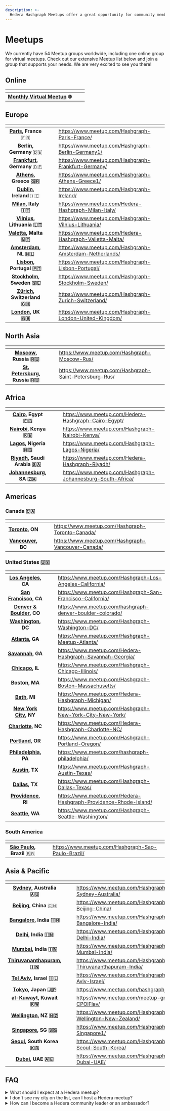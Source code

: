 ```yaml
---
description: >-
  Hedera Hashgraph Meetups offer a great opportunity for community members to learn about how to use Hedera network services, best development practices, and much more.
---
```


# Meetups

We currently have 54 Meetup groups worldwide, including one online group for virtual meetups. Check out our extensive Meetup list below and join a group that supports your needs. We are very excited to see you there!

## Online

<table data-view="cards"><thead><tr><th align="center"></th><th data-hidden></th><th data-hidden></th></tr></thead><tbody><tr><td align="center"><strong></strong><a href="https://www.meetup.com/Hedera-Hashgraph-Virtual-Meetup/"><strong>Monthly Virtual Meetup</strong></a> <strong>🌐</strong></td><td></td><td></td></tr></tbody></table>

## Europe

<table data-view="cards"><thead><tr><th align="center"></th><th data-hidden align="center"></th><th data-hidden></th><th data-hidden data-card-target data-type="content-ref"></th></tr></thead><tbody><tr><td align="center"><strong></strong><a href="https://www.meetup.com/Hashgraph-Paris-France/"><strong>Paris</strong></a><strong>,</strong> <strong>France</strong> 🇫🇷</td><td align="center"><strong></strong></td><td></td><td><a href="https://www.meetup.com/Hashgraph-Paris-France/">https://www.meetup.com/Hashgraph-Paris-France/</a></td></tr><tr><td align="center"><strong></strong><a href="https://www.meetup.com/Hashgraph-Berlin-Germany1/"><strong>Berlin</strong></a><strong>, Germany</strong> 🇩🇪</td><td align="center"></td><td></td><td><a href="https://www.meetup.com/Hashgraph-Berlin-Germany1/">https://www.meetup.com/Hashgraph-Berlin-Germany1/</a></td></tr><tr><td align="center"><strong></strong><a href="https://www.meetup.com/Hashgraph-Frankfurt-Germany/"><strong>Frankfurt</strong></a><strong>, Germany</strong> 🇩🇪</td><td align="center"></td><td></td><td><a href="https://www.meetup.com/Hashgraph-Frankfurt-Germany/">https://www.meetup.com/Hashgraph-Frankfurt-Germany/</a></td></tr><tr><td align="center"><strong></strong><a href="https://www.meetup.com/Hashgraph-Athens-Greece1/"><strong>Athens</strong></a><strong>, Greece 🇬🇷</strong></td><td align="center"></td><td></td><td><a href="https://www.meetup.com/Hashgraph-Athens-Greece1/">https://www.meetup.com/Hashgraph-Athens-Greece1/</a></td></tr><tr><td align="center"><strong></strong><a href="https://www.meetup.com/Hashgraph-Ireland/"><strong>Dublin</strong></a><strong>, Ireland</strong> 🇮🇪</td><td align="center"></td><td></td><td><a href="https://www.meetup.com/Hashgraph-Ireland/">https://www.meetup.com/Hashgraph-Ireland/</a></td></tr><tr><td align="center"><strong></strong><a href="https://www.meetup.com/Hedera-Hashgraph-Milan-Italy/"><strong>Milan</strong></a><strong>, Italy 🇮🇹</strong></td><td align="center"></td><td></td><td><a href="https://www.meetup.com/Hedera-Hashgraph-Milan-Italy/">https://www.meetup.com/Hedera-Hashgraph-Milan-Italy/</a></td></tr><tr><td align="center"><strong></strong><a href="https://www.meetup.com/Hashgraph-Vilnius-Lithuania/"><strong>Vilnius</strong></a><strong>, Lithuania 🇱🇹</strong></td><td align="center"></td><td></td><td><a href="https://www.meetup.com/Hashgraph-Vilnius-Lithuania/">https://www.meetup.com/Hashgraph-Vilnius-Lithuania/</a></td></tr><tr><td align="center"><strong></strong><a href="https://www.meetup.com/Hedera-Hashgraph-Valletta-Malta/"><strong>Valetta</strong></a><strong>, Malta 🇲🇹</strong></td><td align="center"></td><td></td><td><a href="https://www.meetup.com/Hedera-Hashgraph-Valletta-Malta/">https://www.meetup.com/Hedera-Hashgraph-Valletta-Malta/</a></td></tr><tr><td align="center"><strong></strong><a href="https://www.meetup.com/Hashgraph-Amsterdam-Netherlands/"><strong>Amsterdam</strong></a><strong>, NL 🇳🇱</strong></td><td align="center"></td><td></td><td><a href="https://www.meetup.com/Hashgraph-Amsterdam-Netherlands/">https://www.meetup.com/Hashgraph-Amsterdam-Netherlands/</a></td></tr><tr><td align="center"><strong></strong><a href="https://www.meetup.com/Hashgraph-Lisbon-Portugal/"><strong>Lisbon</strong></a><strong>, Portugal 🇵🇹</strong></td><td align="center"></td><td></td><td><a href="https://www.meetup.com/Hashgraph-Lisbon-Portugal/">https://www.meetup.com/Hashgraph-Lisbon-Portugal/</a></td></tr><tr><td align="center"><strong></strong><a href="https://www.meetup.com/Hashgraph-Stockholm-Sweden/"><strong>Stockholm</strong></a><strong>, Sweden 🇸🇪</strong></td><td align="center"></td><td></td><td><a href="https://www.meetup.com/Hashgraph-Stockholm-Sweden/">https://www.meetup.com/Hashgraph-Stockholm-Sweden/</a></td></tr><tr><td align="center"><strong></strong><a href="https://www.meetup.com/Hashgraph-Zurich-Switzerland/"><strong>Zürich</strong></a><strong>, Switzerland 🇨🇭</strong></td><td align="center"></td><td></td><td><a href="https://www.meetup.com/Hashgraph-Zurich-Switzerland/">https://www.meetup.com/Hashgraph-Zurich-Switzerland/</a></td></tr><tr><td align="center"><strong></strong><a href="https://www.meetup.com/Hashgraph-London-United-Kingdom/"><strong>London</strong></a><strong>, UK 🇬🇧</strong></td><td align="center"></td><td></td><td><a href="https://www.meetup.com/Hashgraph-London-United-Kingdom/">https://www.meetup.com/Hashgraph-London-United-Kingdom/</a></td></tr></tbody></table>

## North Asia

<table data-view="cards"><thead><tr><th align="center"></th><th data-hidden></th><th data-hidden></th><th data-hidden data-card-target data-type="content-ref"></th></tr></thead><tbody><tr><td align="center"><strong></strong><a href="https://www.meetup.com/Hashgraph-Moscow-Rus/"><strong>Moscow</strong></a><strong>, Russia 🇷🇺</strong></td><td></td><td></td><td><a href="https://www.meetup.com/Hashgraph-Moscow-Rus/">https://www.meetup.com/Hashgraph-Moscow-Rus/</a></td></tr><tr><td align="center"><strong></strong><a href="https://www.meetup.com/Hashgraph-Saint-Petersburg-Rus/"><strong>St. Petersburg</strong></a><strong>, Russia 🇷🇺</strong></td><td></td><td></td><td><a href="https://www.meetup.com/Hashgraph-Saint-Petersburg-Rus/">https://www.meetup.com/Hashgraph-Saint-Petersburg-Rus/</a></td></tr></tbody></table>

## Africa

<table data-view="cards"><thead><tr><th align="center"></th><th data-hidden></th><th data-hidden></th><th data-hidden data-card-target data-type="content-ref"></th></tr></thead><tbody><tr><td align="center"><strong></strong><a href="https://www.meetup.com/Hedera-Hashgraph-Cairo-Egypt/"><strong>Cairo</strong></a><strong>, Egypt 🇪🇬</strong></td><td></td><td></td><td><a href="https://www.meetup.com/Hedera-Hashgraph-Cairo-Egypt/">https://www.meetup.com/Hedera-Hashgraph-Cairo-Egypt/</a></td></tr><tr><td align="center"><strong></strong><a href="https://www.meetup.com/Hashgraph-Nairobi-Kenya/"><strong>Nairobi</strong></a><strong>, Kenya 🇰🇪</strong></td><td></td><td></td><td><a href="https://www.meetup.com/Hashgraph-Nairobi-Kenya/">https://www.meetup.com/Hashgraph-Nairobi-Kenya/</a></td></tr><tr><td align="center"><strong></strong><a href="https://www.meetup.com/Hashgraph-Lagos-Nigeria/"><strong>Lagos</strong></a><strong>, Nigeria 🇳🇬</strong></td><td></td><td></td><td><a href="https://www.meetup.com/Hashgraph-Lagos-Nigeria/">https://www.meetup.com/Hashgraph-Lagos-Nigeria/</a></td></tr><tr><td align="center"><strong></strong><a href="https://www.meetup.com/Hedera-Hashgraph-Riyadh/"><strong>Riyadh</strong></a><strong>, Saudi Arabia 🇸🇦</strong></td><td></td><td></td><td><a href="https://www.meetup.com/Hedera-Hashgraph-Riyadh/">https://www.meetup.com/Hedera-Hashgraph-Riyadh/</a></td></tr><tr><td align="center"><strong></strong><a href="https://www.meetup.com/Hashgraph-Johannesburg-South-Africa/"><strong>Johannesburg</strong></a><strong>, SA 🇿🇦</strong></td><td></td><td></td><td><a href="https://www.meetup.com/Hashgraph-Johannesburg-South-Africa/">https://www.meetup.com/Hashgraph-Johannesburg-South-Africa/</a></td></tr></tbody></table>

## Americas

### Canada 🇨🇦

<table data-view="cards"><thead><tr><th align="center"></th><th data-hidden></th><th data-hidden></th><th data-hidden data-card-target data-type="content-ref"></th></tr></thead><tbody><tr><td align="center"><strong></strong><a href="https://www.meetup.com/Hashgraph-Toronto-Canada/"><strong>Toronto</strong></a><strong>, ON</strong></td><td></td><td></td><td><a href="https://www.meetup.com/Hashgraph-Toronto-Canada/">https://www.meetup.com/Hashgraph-Toronto-Canada/</a></td></tr><tr><td align="center"><strong></strong><a href="https://www.meetup.com/Hashgraph-Vancouver-Canada/"><strong>Vancouver</strong></a><strong>, BC</strong></td><td></td><td></td><td><a href="https://www.meetup.com/Hashgraph-Vancouver-Canada/">https://www.meetup.com/Hashgraph-Vancouver-Canada/</a></td></tr></tbody></table>

### United States 🇺🇸

<table data-view="cards"><thead><tr><th align="center"></th><th data-hidden></th><th data-hidden></th><th data-hidden data-card-target data-type="content-ref"></th></tr></thead><tbody><tr><td align="center"><strong></strong><a href="https://www.meetup.com/Hashgraph-Los-Angeles-California/"><strong>Los Angeles</strong></a><strong>, CA</strong></td><td></td><td></td><td><a href="https://www.meetup.com/Hashgraph-Los-Angeles-California/">https://www.meetup.com/Hashgraph-Los-Angeles-California/</a></td></tr><tr><td align="center"><strong></strong><a href="https://www.meetup.com/Hashgraph-San-Francisco-California/"><strong>San Francisco</strong></a><strong>, CA</strong></td><td></td><td></td><td><a href="https://www.meetup.com/Hashgraph-San-Francisco-California/">https://www.meetup.com/Hashgraph-San-Francisco-California/</a></td></tr><tr><td align="center"><strong></strong><a href="https://www.meetup.com/hashgraph-denver-boulder-colorado/"><strong>Denver &#x26; Boulder</strong></a><strong>, CO</strong></td><td></td><td></td><td><a href="https://www.meetup.com/hashgraph-denver-boulder-colorado/">https://www.meetup.com/hashgraph-denver-boulder-colorado/</a></td></tr><tr><td align="center"><strong></strong><a href="https://www.meetup.com/Hashgraph-Washington-DC/"><strong>Washington</strong></a><strong>, DC</strong></td><td></td><td></td><td><a href="https://www.meetup.com/Hashgraph-Washington-DC/">https://www.meetup.com/Hashgraph-Washington-DC/</a></td></tr><tr><td align="center"><strong></strong><a href="https://www.meetup.com/Hashgraph-Meetup-Atlanta/"><strong>Atlanta</strong></a><strong>, GA</strong></td><td></td><td></td><td><a href="https://www.meetup.com/Hashgraph-Meetup-Atlanta/">https://www.meetup.com/Hashgraph-Meetup-Atlanta/</a></td></tr><tr><td align="center"><strong></strong><a href="https://www.meetup.com/Hedera-Hashgraph-Savannah-Georgia/"><strong>Savannah</strong></a><strong>, GA</strong></td><td></td><td></td><td><a href="https://www.meetup.com/Hedera-Hashgraph-Savannah-Georgia/">https://www.meetup.com/Hedera-Hashgraph-Savannah-Georgia/</a></td></tr><tr><td align="center"><strong></strong><a href="https://www.meetup.com/Hashgraph-Chicago-Illinois/"><strong>Chicago</strong></a><strong>, IL</strong></td><td></td><td></td><td><a href="https://www.meetup.com/Hashgraph-Chicago-Illinois/">https://www.meetup.com/Hashgraph-Chicago-Illinois/</a></td></tr><tr><td align="center"><strong></strong><a href="https://www.meetup.com/Hashgraph-Boston-Massachusetts/"><strong>Boston</strong></a><strong>, MA</strong></td><td></td><td></td><td><a href="https://www.meetup.com/Hashgraph-Boston-Massachusetts/">https://www.meetup.com/Hashgraph-Boston-Massachusetts/</a></td></tr><tr><td align="center"><strong></strong><a href="https://www.meetup.com/Hedera-Hashgraph-Michigan/"><strong>Bath</strong></a><strong>, MI</strong></td><td></td><td></td><td><a href="https://www.meetup.com/Hedera-Hashgraph-Michigan/">https://www.meetup.com/Hedera-Hashgraph-Michigan/</a></td></tr><tr><td align="center"><strong></strong><a href="https://www.meetup.com/Hashgraph-New-York-City-New-York/"><strong>New York City</strong></a><strong>, NY</strong></td><td></td><td></td><td><a href="https://www.meetup.com/Hashgraph-New-York-City-New-York/">https://www.meetup.com/Hashgraph-New-York-City-New-York/</a></td></tr><tr><td align="center"><strong></strong><a href="https://www.meetup.com/Hedera-Hashgraph-Charlotte-NC/"><strong>Charlotte</strong></a><strong>, NC</strong></td><td></td><td></td><td><a href="https://www.meetup.com/Hedera-Hashgraph-Charlotte-NC/">https://www.meetup.com/Hedera-Hashgraph-Charlotte-NC/</a></td></tr><tr><td align="center"><strong></strong><a href="https://www.meetup.com/Hashgraph-Portland-Oregon/"><strong>Portland</strong></a><strong>, OR</strong></td><td></td><td></td><td><a href="https://www.meetup.com/Hashgraph-Portland-Oregon/">https://www.meetup.com/Hashgraph-Portland-Oregon/</a></td></tr><tr><td align="center"><strong></strong><a href="https://www.meetup.com/hashgraph-philadelphia/"><strong>Philadelphia</strong></a><strong>, PA</strong></td><td></td><td></td><td><a href="https://www.meetup.com/hashgraph-philadelphia/">https://www.meetup.com/hashgraph-philadelphia/</a></td></tr><tr><td align="center"><strong></strong><a href="https://www.meetup.com/Hashgraph-Austin-Texas/"><strong>Austin</strong></a><strong>, TX</strong></td><td></td><td></td><td><a href="https://www.meetup.com/Hashgraph-Austin-Texas/">https://www.meetup.com/Hashgraph-Austin-Texas/</a></td></tr><tr><td align="center"><strong></strong><a href="https://www.meetup.com/Hashgraph-Dallas-Texas/"><strong>Dallas</strong></a><strong>, TX</strong></td><td></td><td></td><td><a href="https://www.meetup.com/Hashgraph-Dallas-Texas/">https://www.meetup.com/Hashgraph-Dallas-Texas/</a></td></tr><tr><td align="center"><strong></strong><a href="https://www.meetup.com/Hedera-Hashgraph-Providence-Rhode-Island/"><strong>Providence</strong></a><strong>, RI</strong></td><td></td><td></td><td><a href="https://www.meetup.com/Hedera-Hashgraph-Providence-Rhode-Island/">https://www.meetup.com/Hedera-Hashgraph-Providence-Rhode-Island/</a></td></tr><tr><td align="center"><strong></strong><a href="https://www.meetup.com/Hashgraph-Seattle-Washington/"><strong>Seattle</strong></a><strong>, WA</strong></td><td></td><td></td><td><a href="https://www.meetup.com/Hashgraph-Seattle-Washington/">https://www.meetup.com/Hashgraph-Seattle-Washington/</a></td></tr></tbody></table>

### South America

<table data-view="cards"><thead><tr><th align="center"></th><th data-hidden></th><th data-hidden></th><th data-hidden data-card-target data-type="content-ref"></th></tr></thead><tbody><tr><td align="center"><strong></strong><a href="https://www.meetup.com/Hashgraph-Sao-Paulo-Brazil/"><strong>São Paulo</strong></a><strong>, Brazil</strong> 🇧🇷</td><td></td><td></td><td><a href="https://www.meetup.com/Hashgraph-Sao-Paulo-Brazil/">https://www.meetup.com/Hashgraph-Sao-Paulo-Brazil/</a></td></tr></tbody></table>

## Asia & Pacific

<table data-view="cards"><thead><tr><th align="center"></th><th data-hidden></th><th data-hidden></th><th data-hidden data-card-target data-type="content-ref"></th></tr></thead><tbody><tr><td align="center"><strong></strong><a href="https://www.meetup.com/Hashgraph-Sydney-Australia/"><strong>Sydney</strong></a><strong>, Australia 🇦🇺</strong></td><td></td><td></td><td><a href="https://www.meetup.com/Hashgraph-Sydney-Australia/">https://www.meetup.com/Hashgraph-Sydney-Australia/</a></td></tr><tr><td align="center"><strong></strong><a href="https://www.meetup.com/Hashgraph-Beijing-China/"><strong>Beijing</strong></a><strong>, China</strong> 🇨🇳</td><td></td><td></td><td><a href="https://www.meetup.com/Hashgraph-Beijing-China/">https://www.meetup.com/Hashgraph-Beijing-China/</a></td></tr><tr><td align="center"><strong></strong><a href="https://www.meetup.com/Hashgraph-Bangalore-India/"><strong>Bangalore</strong></a><strong>, India 🇮🇳</strong></td><td></td><td></td><td><a href="https://www.meetup.com/Hashgraph-Bangalore-India/">https://www.meetup.com/Hashgraph-Bangalore-India/</a></td></tr><tr><td align="center"><strong></strong><a href="https://www.meetup.com/Hashgraph-Delhi-India/"><strong>Delhi</strong></a><strong>, India 🇮🇳</strong></td><td></td><td></td><td><a href="https://www.meetup.com/Hashgraph-Delhi-India/">https://www.meetup.com/Hashgraph-Delhi-India/</a></td></tr><tr><td align="center"><strong></strong><a href="https://www.meetup.com/Hashgraph-Mumbai-India/"><strong>Mumbai</strong></a><strong>, India 🇮🇳</strong></td><td></td><td></td><td><a href="https://www.meetup.com/Hashgraph-Mumbai-India/">https://www.meetup.com/Hashgraph-Mumbai-India/</a></td></tr><tr><td align="center"><strong></strong><a href="https://www.meetup.com/Hashgraph-Thiruvananthapuram-India/"><strong>Thiruvananthapuram</strong></a><strong>, 🇮🇳</strong></td><td></td><td></td><td><a href="https://www.meetup.com/Hashgraph-Thiruvananthapuram-India/">https://www.meetup.com/Hashgraph-Thiruvananthapuram-India/</a></td></tr><tr><td align="center"><strong></strong><a href="https://www.meetup.com/Hashgraph-Tel-Aviv-Israel/"><strong>Tel Aviv</strong></a><strong>, Israel 🇮🇱</strong></td><td></td><td></td><td><a href="https://www.meetup.com/Hashgraph-Tel-Aviv-Israel/">https://www.meetup.com/Hashgraph-Tel-Aviv-Israel/</a></td></tr><tr><td align="center"><strong></strong><a href="https://www.meetup.com/hashgraphjapan/"><strong>Tokyo</strong></a><strong>, Japan 🇯🇵</strong></td><td></td><td></td><td><a href="https://www.meetup.com/hashgraphjapan/">https://www.meetup.com/hashgraphjapan/</a></td></tr><tr><td align="center"><strong></strong><a href="https://www.meetup.com/meetup-group-CPOlFlav/"><strong>al-Kuwayt</strong></a><strong>, Kuwait 🇰🇼</strong></td><td></td><td></td><td><a href="https://www.meetup.com/meetup-group-CPOlFlav/">https://www.meetup.com/meetup-group-CPOlFlav/</a></td></tr><tr><td align="center"><strong></strong><a href="https://www.meetup.com/Hashgraph-Wellington-New-Zealand/"><strong>Wellington</strong></a><strong>, NZ 🇳🇿</strong></td><td></td><td></td><td><a href="https://www.meetup.com/Hashgraph-Wellington-New-Zealand/">https://www.meetup.com/Hashgraph-Wellington-New-Zealand/</a></td></tr><tr><td align="center"><strong></strong><a href="https://www.meetup.com/Hashgraph-Singapore1/"><strong>Singapore</strong></a><strong>, SG 🇸🇬</strong></td><td></td><td></td><td><a href="https://www.meetup.com/Hashgraph-Singapore1/">https://www.meetup.com/Hashgraph-Singapore1/</a></td></tr><tr><td align="center"><strong></strong><a href="https://www.meetup.com/Hashgraph-Seoul-South-Korea/"><strong>Seoul</strong></a><strong>, South Korea 🇰🇷</strong></td><td></td><td></td><td><a href="https://www.meetup.com/Hashgraph-Seoul-South-Korea/">https://www.meetup.com/Hashgraph-Seoul-South-Korea/</a></td></tr><tr><td align="center"><strong></strong><a href="https://www.meetup.com/Hashgraph-Dubai-UAE/"><strong>Dubai</strong></a><strong>, UAE 🇦🇪</strong></td><td></td><td></td><td><a href="https://www.meetup.com/Hashgraph-Dubai-UAE/">https://www.meetup.com/Hashgraph-Dubai-UAE/</a></td></tr></tbody></table>

## FAQ

<details>

<summary>What should I expect at a Hedera meetup?</summary>

We intend to share information about best development practices, how to use Hedera network services, how hashgraph works, and hear from the teams building an entirely new class of applications on Hedera. Some topics covered in past meetups include: Solidity smart contracts 101, examples of SDK code, and practical use cases.

</details>

<details>

<summary>I don't see my city on the list, can I host a Hedera meetup?</summary>

For information about partnering with us for a Meetup, or to access our existing educational resources please contact our community team at community@hedera.com.

</details>

<details>

<summary>How can I become a Hedera community leader or an ambassador?</summary>

If you are interested in getting more involved with the Hedera community, get in touch with us at ambassadors@hedera.com to learn about the many ways to participate.

</details>
